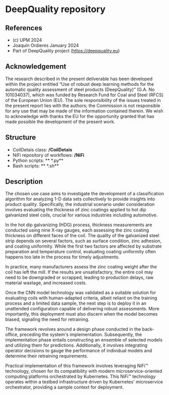 # DeepQuality repository
## References
* (c) UPM 2024
* Joaquín Ordieres January 2024
* Part of DeepQuality project (https://deepquality.eu)

## Acknowledgement
The research described in the present deliverable has been developed within the project entitled “Use of robust deep learning methods for the automatic quality assessment of steel products (DeepQuality)” (G.A. No 101034037), which was funded by Research Fund for Coal and Steel (RFCS) of the European Union (EU). The sole responsibility of the issues treated in the present report lies with the authors; the Commission is not responsible for any use that may be made of the information contained therein. We wish to acknowledge with thanks the EU for the opportunity granted that has made possible the development of the present work.

## Structure
* CoilDetais class:  **/CoilDetais**
* NiFi repository of workflows: **/NiFi**
* Python scripts:  ** \*.py**
* Bash scripts:    ** \*.sh**

## Description
The chosen use case aims to investigate the development of a classification algorithm for analyzing 1-D data sets collectively to provide insights into product quality. Specifically, the industrial scenario under consideration involves evaluating the thickness of zinc coatings applied to hot dip galvanized steel coils, crucial for various industries including automotive.

In the hot dip galvanizing (HDG) process, thickness measurements are conducted using nine X-ray gauges, each assessing the zinc coating thickness on different faces of the coil. The quality of the galvanized steel strip depends on several factors, such as surface condition, zinc adhesion, and coating uniformity. While the first two factors are affected by substrate preparation and temperature control, evaluating coating uniformity often happens too late in the process for timely adjustments.

In practice, many manufacturers assess the zinc coating weight after the coil has left the mill. If the results are unsatisfactory, the entire coil may need to be downgraded or scrapped, leading to production delays, raw material wastage, and increased costs.

Once the CNN model technology was validated as a suitable solution for evaluating coils with human-adapted criteria, albeit reliant on the training process and a limited data sample, the next step is to deploy it in an unattended configuration capable of delivering robust assessments. More importantly, this deployment must also discern when the model becomes biased, signaling the need for retraining.

The framework revolves around a design phase conducted in the back-office, preceding the system's implementation. Subsequently, the implementation phase entails constructing an ensemble of selected models and utilizing them for predictions. Additionally, it involves integrating operator decisions to gauge the performance of individual models and determine their retraining requirements.

Practical implementation of this framework involves leveraging NiFi™ technology, chosen for its compatibility with modern microservice-oriented computing platforms orchestrated by Kubernetes. This NiFi™ technology operates within a testbed infrastructure driven by Kubernetes' microservice orchestrator, providing a sample context for deployment.

